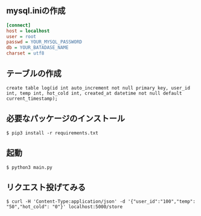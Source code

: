 ## mysql.iniの作成

```ini:mysql.ini
[connect]
host = localhost
user = root
passwd = YOUR_MYSQL_PASSWORD
db = YOUR_BATADASE_NAME
charset = utf8
```

## テーブルの作成

`create table log(id int auto_increment not null primary key, user_id int, temp int, hot_cold int, created_at datetime not null default current_timestamp);
`

## 必要なパッケージのインストール
`$ pip3 install -r requirements.txt`

## 起動
`$ python3 main.py`

## リクエスト投げてみる
`$ curl -H 'Content-Type:application/json' -d '{"user_id":"100","temp": "50","hot_cold": "0"}' localhost:5000/store`
